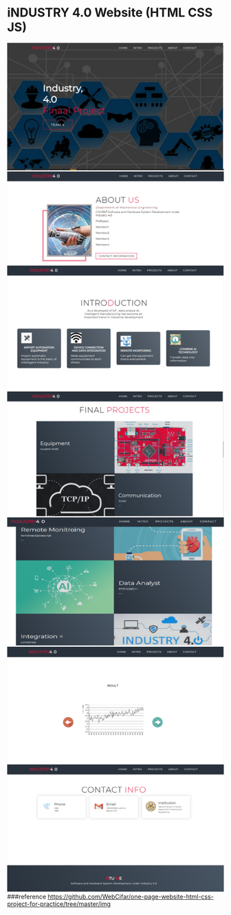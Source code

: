 # iNDUSTRY 4.0 Website (HTML CSS JS)

![](./SCREENSHOT/IM1.png)
![](./SCREENSHOT/IM2.png)
![](./SCREENSHOT/IM3.png)
![](./SCREENSHOT/IM4-1.png)
![](./SCREENSHOT/IM4-2.png)
![](./SCREENSHOT/IM5.png)
![](./SCREENSHOT/IM6.png)
###reference https://github.com/WebCifar/one-page-website-html-css-project-for-practice/tree/master/img